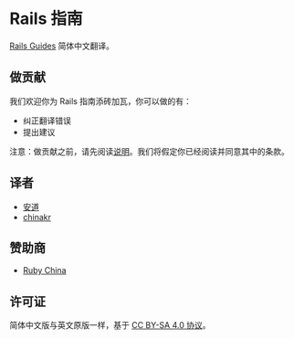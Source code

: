# Rails 指南

[Rails Guides](http://guides.rubyonrails.org/) 简体中文翻译。

## 做贡献

我们欢迎你为 Rails 指南添砖加瓦，你可以做的有：

- 纠正翻译错误
- 提出建议

注意：做贡献之前，请先阅读[说明](https://github.com/AndorChen/rails-guides/blob/master/CONTRIBUTING.md)。我们将假定你已经阅读并同意其中的条款。

## 译者

- [安道](http://about.ac)
- [chinakr](https://github.com/chinakr)

## 赞助商

- [Ruby China](https://ruby-china.org)

## 许可证

简体中文版与英文原版一样，基于 [CC BY-SA 4.0 协议](https://creativecommons.org/licenses/by-sa/4.0/deed.zh)。

